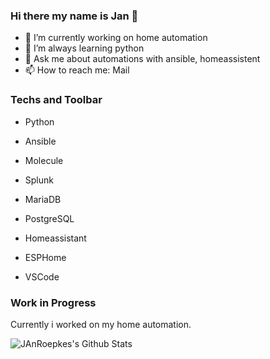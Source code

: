 ### Hi there my name is Jan 👋

- 🔭 I’m currently working on home automation
- 🌱 I’m always learning python
- 💬 Ask me about automations with ansible, homeassistent
- 📫 How to reach me: Mail

### Techs and Toolbar
- Python
- Ansible
- Molecule
- Splunk
- MariaDB
- PostgreSQL
  
- Homeassistant
- ESPHome
- VSCode

### Work in Progress
Currently i worked on my home automation.

<img align="left" alt="JAnRoepkes's Github Stats" src="https://github-readme-stats-git-masterrstaa-rickstaa.vercel.app//api?username=janleshy&show_icons=true&hide_border=true&theme=dark" />

